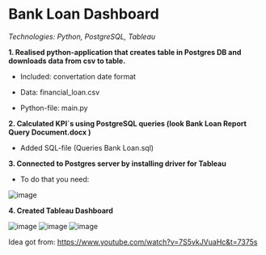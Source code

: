 # Bank Loan Dashboard

*Technologies: Python, PostgreSQL, Tableau*

**1. Realised python-application that creates table in Postgres DB and downloads data from csv to table.**

  - Included: convertation date format
   
 -  Data: financial_loan.csv
   
 -  Python-file: main.py

**2. Calculated KPI`s using PostgreSQL queries (look Bank Loan Report Query Document.docx )**
   
 -  Added SQL-file (Queries Bank Loan.sql)

**3. Connected to Postgres server by installing driver for Tableau**
   
 -  To do that you need:

![image](https://github.com/user-attachments/assets/87e26df8-4857-46ec-86fe-76e64f32bed9)


**4. Created Tableau Dashboard**
   
![image](https://github.com/user-attachments/assets/b91b2f04-4020-4163-977f-9c434a07f334)
![image](https://github.com/user-attachments/assets/b9ae653e-f18a-4015-a498-a72e07528481)
![image](https://github.com/user-attachments/assets/5dede12e-7e98-481e-bf61-90c47c163668)

Idea got from: https://www.youtube.com/watch?v=7S5vkJVuaHc&t=7375s

